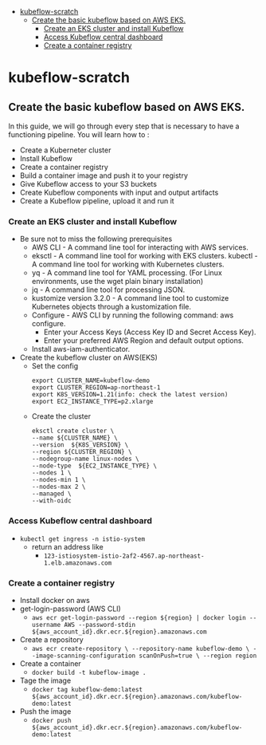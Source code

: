- [kubeflow-scratch](#kubeflow-scratch)
  - [Create the basic kubeflow based on AWS EKS.](#create-the-basic-kubeflow-based-on-aws-eks)
    - [Create an EKS cluster and install Kubeflow](#create-an-eks-cluster-and-install-kubeflow)
    - [Access Kubeflow central dashboard](#access-kubeflow-central-dashboard)
    - [Create a container registry](#create-a-container-registry)
# kubeflow-scratch
## Create the basic kubeflow based on AWS EKS.

In this guide, we will go through every step that is necessary to have a functioning pipeline. You will learn how to :

- Create a Kuberneter cluster
- Install Kubeflow
- Create a container registry
- Build a container image and push it to your registry
- Give Kubeflow access to your S3 buckets
- Create Kubeflow components with input and output artifacts
- Create a Kubeflow pipeline, upload it and run it


### Create an EKS cluster and install Kubeflow
- Be sure not to miss the following prerequisites
  - AWS CLI - A command line tool for interacting with AWS services.
  - eksctl - A command line tool for working with EKS clusters.
  kubectl - A command line tool for working with Kubernetes clusters.
  - yq - A command line tool for YAML processing. (For Linux environments, use the wget plain binary installation)
  - jq - A command line tool for processing JSON.
  - kustomize version 3.2.0 - A command line tool to customize Kubernetes objects through a kustomization file.
  - Configure - AWS CLI by running the following command: aws configure.
    - Enter your Access Keys (Access Key ID and Secret Access Key).
    - Enter your preferred AWS Region and default output options.
  - Install aws-iam-authenticator.
- Create the kubeflow cluster on AWS(EKS)
  - Set the config
    ```
    export CLUSTER_NAME=kubeflow-demo
    export CLUSTER_REGION=ap-northeast-1
    export K8S_VERSION=1.21(info: check the latest version)
    export EC2_INSTANCE_TYPE=p2.xlarge
    ```
  - Create the cluster
    ```
    eksctl create cluster \
    --name ${CLUSTER_NAME} \
    --version  ${K8S_VERSION} \
    --region ${CLUSTER_REGION} \
    --nodegroup-name linux-nodes \
    --node-type  ${EC2_INSTANCE_TYPE} \
    --nodes 1 \
    --nodes-min 1 \
    --nodes-max 2 \
    --managed \
    --with-oidc
    ``` 
### Access Kubeflow central dashboard
  - ```kubectl get ingress -n istio-system```
    - return an address like
      - ```123-istiosystem-istio-2af2-4567.ap-northeast-1.elb.amazonaws.com```

### Create a container registry
- Install docker on aws
- get-login-password (AWS CLI)
  - `aws ecr get-login-password --region ${region} | docker login --username AWS --password-stdin ${aws_account_id}.dkr.ecr.${region}.amazonaws.com`
- Create a repository
  - `aws ecr create-repository \
    --repository-name kubeflow-demo \
    --image-scanning-configuration scanOnPush=true \
    --region region`
- Create a container
  - `docker build -t kubeflow-image .`
- Tage the image
  - `docker tag kubeflow-demo:latest ${aws_account_id}.dkr.ecr.${region}.amazonaws.com/kubeflow-demo:latest`
- Push the image
  - `docker push ${aws_account_id}.dkr.ecr.${region}.amazonaws.com/kubeflow-demo:latest`


